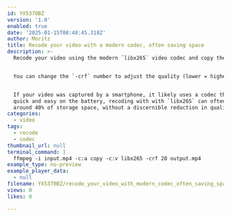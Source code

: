 ```yaml
---
id: YX5370BZ
version: '1.0'
enabled: true
date: '2025-01-15T08:48:45.318Z'
author: Moritz
title: Recode your video with a modern codec, often saving space
description: >-
  Recode your video using the modern `libx265` video codec and copy the audio stream as is.


  You can change the `-crf` number to adjust the quality (lower = higher quality. More info [here](https://trac.ffmpeg.org/wiki/Encode/H.265))


  If your video was captured by a smartphone, it likely uses a codec that is
  quick and easy on the battery, recoding with with `libx265` can often save
  around 40% of storage space, without a discernible reduction in quality.
categories:
  - video
tags:
  - recode
  - codec
thumbnail_url: null
terminal_command: |
  ffmpeg -i input.mp4 -c:a copy -c:v libx265 -crf 28 output.mp4
example_type: no-preview
example_player_data:
  - null
filename: YX5370BZ/recode_your_video_with_modern_codec_often_saving_space.md
views: 0
likes: 0

---
```

